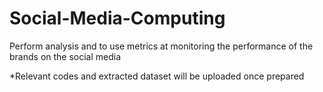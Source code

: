 # Social-Media-Computing
Perform analysis and to use metrics at monitoring the performance of the brands on the social media

*Relevant codes and extracted dataset will be uploaded once prepared
